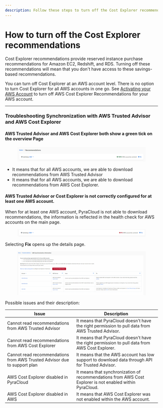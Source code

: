 ```yaml
---
description: Follow these steps to turn off the Cost Explorer recommendations.
---
```


# How to turn off the Cost Explorer recommendations

Cost Explorer recommendations provide reserved instance purchase recommendations for Amazon EC2, Redshift, and RDS. Turning off these recommendations will mean that you don't have access to these savings-based recommendations.

You can turn off Cost Explorer at an AWS account level. There is no option to turn Cost Explorer for all AWS accounts in one go. See [Activating your AWS Account](../../setup/cloud-tenant-setup/aws-onboarding/adding-your-aws-account.md) to turn off AWS Cost Explorer Recommendations for your AWS account.

***

### Troubleshooting Synchronization with AWS Trusted Advisor and AWS Cost Explorer

#### **AWS Trusted Advisor and AWS Cost Explorer both show a green tick on the overview Page**

<figure><img src="../../.gitbook/assets/image (166).png" alt=""><figcaption></figcaption></figure>

* It means that for all AWS accounts, we are able to download recommendations from AWS Trusted Advisor
* It means that for all AWS accounts, we are able to download recommendations from AWS Cost Explorer.

#### **AWS Trusted Advisor or Cost Explorer is not correctly configured for at least one AWS account.**

When for at least one AWS account, PyraCloud is not able to download recommendations, the information is reflected in the health check for AWS accounts on the main page.

<figure><img src="../../.gitbook/assets/image (167).png" alt=""><figcaption></figcaption></figure>

Selecting **Fix** opens up the details page.

<figure><img src="../../.gitbook/assets/image (168).png" alt=""><figcaption></figcaption></figure>

Possible issues and their description:

| Issue                                                                    | Description                                                                                              |
| ------------------------------------------------------------------------ | -------------------------------------------------------------------------------------------------------- |
| Cannot read recommendations from AWS Trusted Advisor                     | It means that PyraCloud doesn't have the right permission to pull data from AWS Trusted Advisor.         |
| Cannot read recommendations from AWS Cost Explorer                       | It means that PyraCloud doesn't have the right permission to pull data from AWS Cost Explorer.           |
| Cannot read recommendations from AWS Trusted Advisor due to support plan | It means that the AWS account has low support to download data through API for Trusted Advisor.          |
| AWS Cost Explorer disabled in PyraCloud                                  | It means that synchronization of recommendations from AWS Cost Explorer is not enabled within PyraCloud. |
| AWS Cost Explorer disabled in AWS                                        | It means that AWS Cost Explorer was not enabled within the AWS account.                                  |
